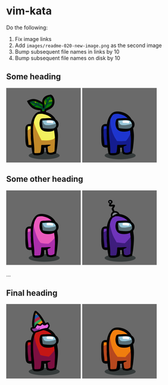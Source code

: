 # vim-kata

Do the following:

1) Fix image links
1) Add `images/readme-020-new-image.png` as the second image
1) Bump subsequent file names in links by 10
1) Bump subsequent file names on disk by 10

## Some heading

![some-image](./images/readme-010-some-image.png)
![some-other-image](./images/readme-020-some-other-image.png)

## Some other heading

![image](./images/readme-030-image.png)
![another-image](./images/readme-040-another-image.png)

...

## Final heading

![image](./images/readme-150-image.png)
![another-image](./images/readme-160-another-image.png)
